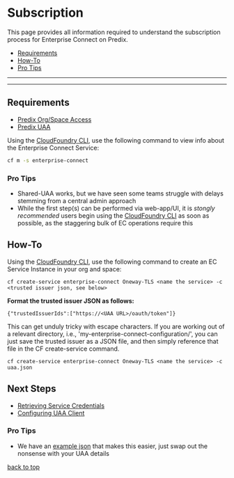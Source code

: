 # Subscription
This page provides all information required to understand the subscription process for Enterprise Connect on Predix.

* [Requirements](#requirements)
* [How-To](#how-to)
* [Pro Tips](#pro-tips)

---
---

## Requirements

* [Predix Org/Space Access](https://docs.cloudfoundry.org/concepts/roles.html)
* [Predix UAA](https://www.predix.io/services/service.html?id=1172)

Using the [CloudFoundry CLI](https://docs.cloudfoundry.org/cf-cli/install-go-cli.html), use the following command to view info about the Enterprise Connect Service: 
 
```bash
cf m -s enterprise-connect
```
 
### Pro Tips
- Shared-UAA works, but we have seen some teams struggle with delays stemming from a central admin approach
- While the first step(s) can be performed via web-app/UI, it is *stongly recommended* users begin using the [CloudFoundry CLI](https://docs.cloudfoundry.org/cf-cli/install-go-cli.html) as soon as possible, as the staggering bulk of EC operations require this

## How-To

Using the [CloudFoundry CLI](https://docs.cloudfoundry.org/cf-cli/install-go-cli.html), use the following command to create an EC Service Instance in your org and space: 

```
cf create-service enterprise-connect Oneway-TLS <name the service> -c <trusted issuer json, see below>
``` 

**Format the trusted issuer JSON as follows:** 

```
{"trustedIssuerIds":["https://<UAA URL>/oauth/token"]}
```

This can get unduly tricky with escape characters. If you are working out of a relevant directory, i.e., 'my-enterprise-connect-configuration/', you can just save the trusted issuer as a JSON file, and then simply reference that file in the CF create-service command. 

```
cf create-service enterprise-connect Oneway-TLS <name the service> -c uaa.json
``` 


## Next Steps
* [Retrieving Service Credentials](./service-credentials.md)
* [Configuring UAA Client](./uaa.md)

### Pro Tips
- We have an [example json](../reference/uaa.json) that makes this easier, just swap out the nonsense with your UAA details

[back to top](#subscription)